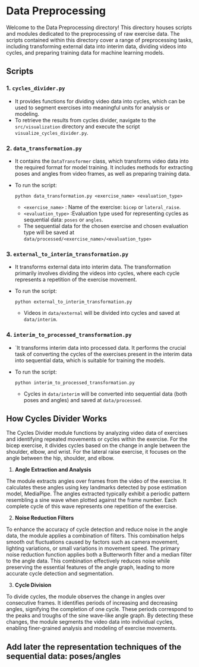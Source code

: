 # Data Preprocessing

Welcome to the Data Preprocessing directory! This directory houses scripts and modules dedicated to the preprocessing of raw exercise data.
The scripts contained within this directory cover a range of preprocessing tasks, including transforming external data into interim data, dividing videos into cycles, and preparing training data for machine learning models.


## Scripts

### 1. `cycles_divider.py`
- It provides functions for dividing video data into cycles, which can be used to segment exercises into meaningful
  units for analysis or modeling.
- To retrieve the results from cycles divider, navigate to the `src/visualization` directory and execute the script
  `visualize_cycles_divider.py`.

### 2. `data_transformation.py`
- It contains the `DataTransformer` class, which transforms video data into the required format for model training.
  It includes methods for extracting poses and angles from video frames, as well as preparing training data.
- To run the script:

  `python data_transformation.py <exercise_name> <evaluation_type>`
  
  - `<exercise_name>` : Name of the exercise: `bicep` or `lateral_raise`.
  - `<evaluation_type>` :Evaluation type used for representing cycles as sequential data: `poses` or `angles`.
  - The sequential data for the chosen exercise and chosen evaluation type will be saved at `data/processed/<exercise_name>/<evaluation_type>`
  
### 3. `external_to_interim_transformation.py`
- It transforms external data into interim data. The transformation primarily involves
  dividing the videos into cycles, where each cycle represents a repetition of the exercise movement.
- To run the script:

  `python external_to_interim_transformation.py`
  - Videos in `data/external` will be divided into cycles and saved at `data/interim`.

### 4. `interim_to_processed_transformation.py`
- `It transforms interim data into processed data. It performs the crucial
  task of converting the cycles of the exercises present in the interim data into sequential data, which is suitable for training the models.
- To run the script:

  `python interim_to_processed_transformation.py`
  - Cycles in `data/interim` will be converted into sequential data (both poses and angles) and saved at `data/processed`.


## How Cycles Divider Works

The Cycles Divider module functions by analyzing video data of exercises and identifying repeated movements or cycles within the exercise. 
For the bicep exercise, it divides cycles based on the change in angle between the shoulder, elbow, and wrist. For the lateral raise exercise, 
it focuses on the angle between the hip, shoulder, and elbow.

1. **Angle Extraction and Analysis**

The module extracts angles over frames from the video of the exercise. It calculates these angles using key landmarks detected 
by pose estimation model, MediaPipe. The angles extracted typically exhibit a periodic pattern resembling a sine wave when 
plotted against the frame number. Each complete cycle of this wave represents one repetition of the exercise.

2. **Noise Reduction Filters**

To enhance the accuracy of cycle detection and reduce noise in the angle data, the module applies a combination of filters. 
This combination helps smooth out fluctuations caused by factors such as camera movement, lighting variations, or small variations in movement speed.
The primary noise reduction function applies both a Butterworth filter and a median filter to the angle data. This combination effectively reduces 
noise while preserving the essential features of the angle graph, leading to more accurate cycle detection and segmentation.

3. **Cycle Division**

To divide cycles, the module observes the change in angles over consecutive frames. It identifies periods of increasing and decreasing angles, 
signifying the completion of one cycle. These periods correspond to the peaks and troughs of the sine wave-like angle graph. By detecting these 
changes, the module segments the video data into individual cycles, enabling finer-grained analysis and modeling of exercise movements.


## Add later the representation techniques of the sequential data: poses/angles
